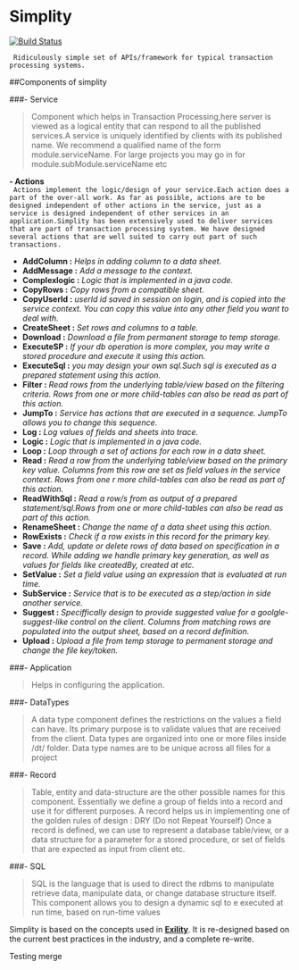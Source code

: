 # Simplity

[![Build Status](https://travis-ci.org/simplity/simplity.svg?branch=master)](https://travis-ci.org/simplity/simplity)

``` Ridiculously simple set of APIs/framework for typical transaction processing systems.```

##Components of simplity

###- Service  
  > Component which helps in Transaction Processing,here server is viewed as a logical entity that can respond to all the published services.A service is uniquely identified by clients with its published name. We recommend a qualified name of the form module.serviceName. For large projects you may go in for module.subModule.serviceName etc  
  
   **- Actions**  
     ``` Actions implement the logic/design of your service.Each action does a part of the over-all work. As far as possible, actions are to be designed independent of other actions in the service, just as a service is designed independent of other services in an application.Simplity has been extensively used to deliver services that are part of transaction processing system. We have designed several actions that are well suited to carry out part of such transactions.```
      
* **AddColumn :** *Helps in adding column to a data sheet.*
* **AddMessage :** *Add a message to the context.*
* **Complexlogic :** *Logic that is implemented in a java code.*
* **CopyRows :** *Copy rows from a compatible sheet.*
* **CopyUserId :** *userId id saved in session on login, and is copied into the service context. You can copy this value into any other field you want to deal with.*
* **CreateSheet :** *Set rows and columns to a table.*
* **Download :** *Download a file from permanent storage to temp storage.*
* **ExecuteSP :** *If your db operation is more complex, you may write a stored procedure and execute it using this action.*
* **ExecuteSql :** *you may design your own sql.Such sql is executed as a prepared statement using this action.*
* **Filter :** *Read rows from the underlying table/view based on the filtering criteria. Rows from one or more child-tables can also be read as part of this action.*
* **JumpTo :** *Service has actions that are executed in a sequence. JumpTo allows you to change this sequence.*
* **Log :** *Log values of fields and sheets into trace.*
* **Logic :** *Logic that is implemented in a java code.*
* **Loop :** *Loop through a set of actions for each row in a data sheet.*
* **Read :** *Read a row from the underlying table/view based on the primary key value. Columns from this row are set as field values in the service context. Rows from one r more child-tables can also be read as part of this action.*
* **ReadWithSql :** *Read a row/s from as output of a prepared statement/sql.Rows from one or more child-tables can also be read as part of this action.*
* **RenameSheet :** *Change the name of a data sheet using this action.*
* **RowExists :** *Check if a row exists in this record for the primary key.*
* **Save :** *Add, update or delete rows of data based on specification in a record. While adding we handle primary key generation, as well as values for fields like createdBy, created at etc.*
* **SetValue :** *Set a field value using an expression that is evaluated at run time.*
* **SubService :** *Service that is to be executed as a step/action in side another service.*
* **Suggest :** *Speciffically design to provide suggested value for a goolgle-suggest-like control on the client. Columns from matching rows are populated into the output sheet, based on a record definition.*
* **Upload :** *Upload a file from temp storage to permanent storage and change the file key/token.*

###- Application  
   > Helps in configuring the application.
   
###- DataTypes  
 > A data type component defines the restrictions on the values a field can have. Its primary purpose is to validate values that are received from the client.  Data types are organized into one or more files inside /dt/ folder. Data type names are to be unique across all files for a project
 
###- Record  
> Table, entity and data-structure are the other possible names for this component. Essentially we define a group of fields into a record and use it for different purposes. A record helps us in implementing one of the golden rules of design : DRY (Do not Repeat Yourself) Once a record is defined, we can use to represent a database table/view, or a data structure for a parameter for a stored procedure, or set of fields that are expected as input from client etc. 

###- SQL  
> SQL is the language that is used to direct the rdbms to manipulate retrieve data, manipulate data, or change database structure itself. This component allows you to design a dynamic sql to e executed at run time, based on run-time values


Simplity is based on the concepts used in **[Exility](https://github.com/ExilantTechnologies/ExilityCore-5.0.0)**.
It is re-designed based on the current best practices in the industry, and a complete re-write.

Testing merge